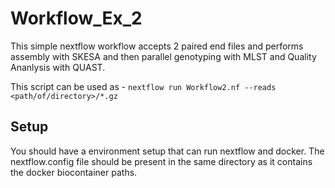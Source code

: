 # Workflow_Ex_2
This simple nextflow workflow accepts 2 paired end files and performs assembly with SKESA and then parallel genotyping with MLST and Quality Ananlysis with QUAST.

This script can be used as - ```nextflow run Workflow2.nf --reads <path/of/directory>/*.gz```

## Setup
You should have a environment setup that can run nextflow and docker.
The nextflow.config file should be present in the same directory as it contains the docker biocontainer paths.
